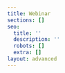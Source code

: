 ```yaml
---
title: Webinar
sections: []
seo:
  title: ''
  description: ''
  robots: []
  extra: []
layout: advanced
---
```


